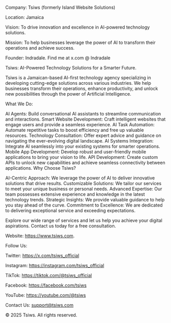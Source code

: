 Company: Tsiws (formerly Island Website Solutions)

Location: Jamaica

Vision: To drive innovation and excellence in AI-powered technology solutions.

Mission: To help businesses leverage the power of AI to transform their operations and achieve success.

Founder: Indradale. Find me at x.com @ Indradale




Tsiws: AI-Powered Technology Solutions for a Smarter Future.


Tsiws is a Jamaican-based AI-first technology agency specializing in developing cutting-edge solutions across various industries. We help businesses transform their operations, enhance productivity, and unlock new possibilities through the power of Artificial Intelligence.

What We Do:

AI Agents: Build conversational AI assistants to streamline communication and interactions.
Smart Website Development: Craft intelligent websites that engage users and provide a seamless experience.
AI Task Automation: Automate repetitive tasks to boost efficiency and free up valuable resources.
Technology Consultation: Offer expert advice and guidance on navigating the ever-evolving digital landscape.
AI Systems Integration: Integrate AI seamlessly into your existing systems for smarter operations.
Mobile App Development: Develop robust and user-friendly mobile applications to bring your vision to life.
API Development: Create custom APIs to unlock new capabilities and achieve seamless connectivity between applications.
Why Choose Tsiws?

AI-Centric Approach: We leverage the power of AI to deliver innovative solutions that drive results.
Customizable Solutions: We tailor our services to meet your unique business or personal needs.
Advanced Expertise: Our team possesses extensive experience and knowledge in the latest technology trends.
Strategic Insights: We provide valuable guidance to help you stay ahead of the curve.
Commitment to Excellence: We are dedicated to delivering exceptional service and exceeding expectations.

Explore our wide range of services and let us help you achieve your digital aspirations. Contact us today for a free consultation.


Website: https://www.tsiws.com.

Follow Us: 

Twitter: https://x.com/tsiws_official 

Instagram: https://instagram.com/tsiws_official

TikTok: https://tiktok.com/@tsiws_official

Facebook: https://facebook.com/tsiws

YouTube: https://youtube.com/@tsiws

Contact Us:
support@tsiws.com

© 2025 Tsiws. All rights reserved.
